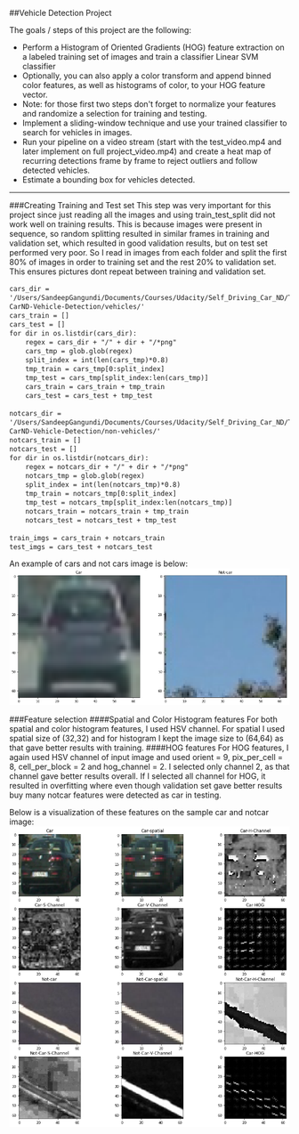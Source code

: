 ##Vehicle Detection Project

The goals / steps of this project are the following:

* Perform a Histogram of Oriented Gradients (HOG) feature extraction on a labeled training set of images and train a classifier Linear SVM classifier
* Optionally, you can also apply a color transform and append binned color features, as well as histograms of color, to your HOG feature vector. 
* Note: for those first two steps don't forget to normalize your features and randomize a selection for training and testing.
* Implement a sliding-window technique and use your trained classifier to search for vehicles in images.
* Run your pipeline on a video stream (start with the test_video.mp4 and later implement on full project_video.mp4) and create a heat map of recurring detections frame by frame to reject outliers and follow detected vehicles.
* Estimate a bounding box for vehicles detected.

---
###Creating Training and Test set
This step was very important for this project since just reading all the images and using train_test_split did not work well on training 
results. This is because images were present in sequence, so random splitting resulted in similar frames in training and validation set, 
which resulted in good validation results, but on test set performed very poor.
So I read in images from each folder and split the first 80% of images in order to training set and the rest 20% to validation set. This
ensures pictures dont repeat between training and validation set.

```
cars_dir = '/Users/SandeepGangundi/Documents/Courses/Udacity/Self_Driving_Car_ND/Term1/Udacity-CarND-Vehicle-Detection/vehicles/'
cars_train = []
cars_test = []
for dir in os.listdir(cars_dir):
    regex = cars_dir + "/" + dir + "/*png"
    cars_tmp = glob.glob(regex)
    split_index = int(len(cars_tmp)*0.8)
    tmp_train = cars_tmp[0:split_index]
    tmp_test = cars_tmp[split_index:len(cars_tmp)]
    cars_train = cars_train + tmp_train
    cars_test = cars_test + tmp_test

notcars_dir = '/Users/SandeepGangundi/Documents/Courses/Udacity/Self_Driving_Car_ND/Term1/Udacity-CarND-Vehicle-Detection/non-vehicles/'
notcars_train = []
notcars_test = []
for dir in os.listdir(notcars_dir):
    regex = notcars_dir + "/" + dir + "/*png"
    notcars_tmp = glob.glob(regex)
    split_index = int(len(notcars_tmp)*0.8)
    tmp_train = notcars_tmp[0:split_index]
    tmp_test = notcars_tmp[split_index:len(notcars_tmp)]
    notcars_train = notcars_train + tmp_train
    notcars_test = notcars_test + tmp_test

train_imgs = cars_train + notcars_train
test_imgs = cars_test + notcars_test
```
An example of cars and not cars image is below:
![alt tag](./README_images/car_not_cat_sample.png)
 
###Feature selection
####Spatial and Color Histogram features
For both spatial and color histogram features, I used HSV channel. For spatial I used spatial size of (32,32) and for histogram I kept 
the image size to (64,64) as that gave better results with training.
####HOG features
For HOG features, I again used HSV channel of input image and used orient = 9, pix_per_cell = 8, cell_per_block = 2 and hog_channel = 2.
I selected only channel 2, as that channel gave better results overall. If I selected all channel for HOG, it resulted in overfitting where
even though validation set gave better results buy many notcar features were detected as car in testing.

Below is a visualization of these features on the sample car and notcar image:
![alt tag](./README_images/features_plot.png)
